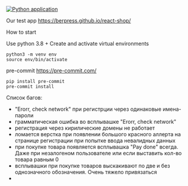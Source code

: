 [![Python application](https://github.com/ds-vasilev/AKB-co-work/actions/workflows/python-app.yml/badge.svg)](https://github.com/ds-vasilev/AKB-co-work/actions/workflows/python-app.yml)

Our test app https://berpress.github.io/react-shop/

How to start

Use python 3.8 + Create and activate virtual environments

```angular2html
python3 -m venv env
source env/bin/activate
```
pre-commit https://pre-commit.com/
```angular2html
pip install pre-commit
pre-commit install
```


Список багов:
- "Erorr, check network" при регистрции через одинаковые имена-пароли
- грамматическая ошибка во всплывашке "Erorr, check network"
- регистрация через кирилические домены не работает
- ломается верстка при появлении большого красного аллерта на странице регистрации при попытке ввода невалидных данных
- при покупке товара появляется всплывашка "Pay done" всегда. Даже при незалогеном пользователе или если
 выставить кол-во товара равным 0
 - всплывашки при покупке товаров выскакивают по две и без однозначного обозначения. Очень тяжело привязаться
 -